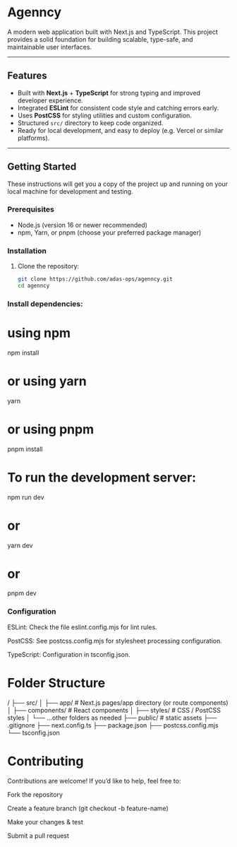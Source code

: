 # Agenncy

A modern web application built with Next.js and TypeScript. This project provides a solid foundation for building scalable, type-safe, and maintainable user interfaces.

---

## Features

- Built with **Next.js** + **TypeScript** for strong typing and improved developer experience.  
- Integrated **ESLint** for consistent code style and catching errors early.  
- Uses **PostCSS** for styling utilities and custom configuration.  
- Structured `src/` directory to keep code organized.  
- Ready for local development, and easy to deploy (e.g. Vercel or similar platforms).  

---

## Getting Started

These instructions will get you a copy of the project up and running on your local machine for development and testing.

### Prerequisites

- Node.js (version 16 or newer recommended)  
- npm, Yarn, or pnpm (choose your preferred package manager)  

### Installation

1. Clone the repository:

   ```bash
   git clone https://github.com/adas-ops/agenncy.git
   cd agenncy
### Install dependencies:

# using npm

npm install

# or using yarn
yarn

# or using pnpm
pnpm install

# To run the development server:

npm run dev
# or
yarn dev
# or
pnpm dev

### Configuration

ESLint: Check the file eslint.config.mjs for lint rules.

PostCSS: See postcss.config.mjs for stylesheet processing configuration.

TypeScript: Configuration in tsconfig.json.

# Folder Structure

/
├── src/
│   ├── app/             # Next.js pages/app directory (or route components)
│   ├── components/      # React components
│   ├── styles/          # CSS / PostCSS styles
│   └── ...other folders as needed
├── public/              # static assets
├── .gitignore
├── next.config.ts
├── package.json
├── postcss.config.mjs
└── tsconfig.json

# Contributing
Contributions are welcome! If you’d like to help, feel free to:

Fork the repository

Create a feature branch (git checkout -b feature-name)

Make your changes & test

Submit a pull request


